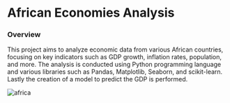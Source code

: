 # African Economies Analysis

### Overview

This project aims to analyze economic data from various African countries, focusing on key indicators such as GDP growth, inflation rates, population, and more. The analysis is conducted using Python programming language and various libraries such as Pandas, Matplotlib, Seaborn, and scikit-learn.
Lastly the creation of a model to predict the GDP is performed.

![africa](https://github.com/arsenilsina/prog_project/assets/149871924/f3628b89-d8af-4bdf-8d30-2774de5e4dbc)
